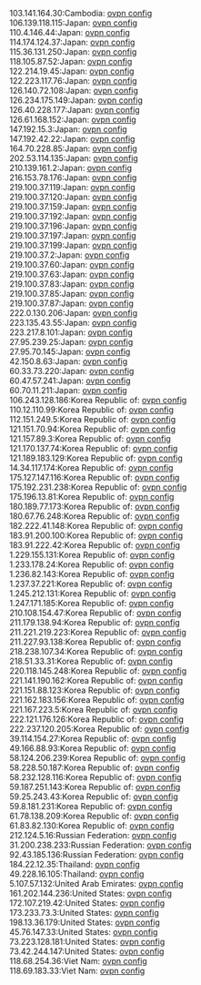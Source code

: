103.141.164.30:Cambodia: [ovpn config](vpn/103_141_164_30.ovpn)  
106.139.118.115:Japan: [ovpn config](vpn/106_139_118_115.ovpn)  
110.4.146.44:Japan: [ovpn config](vpn/110_4_146_44.ovpn)  
114.174.124.37:Japan: [ovpn config](vpn/114_174_124_37.ovpn)  
115.36.131.250:Japan: [ovpn config](vpn/115_36_131_250.ovpn)  
118.105.87.52:Japan: [ovpn config](vpn/118_105_87_52.ovpn)  
122.214.19.45:Japan: [ovpn config](vpn/122_214_19_45.ovpn)  
122.223.117.76:Japan: [ovpn config](vpn/122_223_117_76.ovpn)  
126.140.72.108:Japan: [ovpn config](vpn/126_140_72_108.ovpn)  
126.234.175.149:Japan: [ovpn config](vpn/126_234_175_149.ovpn)  
126.40.228.177:Japan: [ovpn config](vpn/126_40_228_177.ovpn)  
126.61.168.152:Japan: [ovpn config](vpn/126_61_168_152.ovpn)  
147.192.15.3:Japan: [ovpn config](vpn/147_192_15_3.ovpn)  
147.192.42.22:Japan: [ovpn config](vpn/147_192_42_22.ovpn)  
164.70.228.85:Japan: [ovpn config](vpn/164_70_228_85.ovpn)  
202.53.114.135:Japan: [ovpn config](vpn/202_53_114_135.ovpn)  
210.139.161.2:Japan: [ovpn config](vpn/210_139_161_2.ovpn)  
216.153.78.176:Japan: [ovpn config](vpn/216_153_78_176.ovpn)  
219.100.37.119:Japan: [ovpn config](vpn/219_100_37_119.ovpn)  
219.100.37.120:Japan: [ovpn config](vpn/219_100_37_120.ovpn)  
219.100.37.159:Japan: [ovpn config](vpn/219_100_37_159.ovpn)  
219.100.37.192:Japan: [ovpn config](vpn/219_100_37_192.ovpn)  
219.100.37.196:Japan: [ovpn config](vpn/219_100_37_196.ovpn)  
219.100.37.197:Japan: [ovpn config](vpn/219_100_37_197.ovpn)  
219.100.37.199:Japan: [ovpn config](vpn/219_100_37_199.ovpn)  
219.100.37.2:Japan: [ovpn config](vpn/219_100_37_2.ovpn)  
219.100.37.60:Japan: [ovpn config](vpn/219_100_37_60.ovpn)  
219.100.37.63:Japan: [ovpn config](vpn/219_100_37_63.ovpn)  
219.100.37.83:Japan: [ovpn config](vpn/219_100_37_83.ovpn)  
219.100.37.85:Japan: [ovpn config](vpn/219_100_37_85.ovpn)  
219.100.37.87:Japan: [ovpn config](vpn/219_100_37_87.ovpn)  
222.0.130.206:Japan: [ovpn config](vpn/222_0_130_206.ovpn)  
223.135.43.55:Japan: [ovpn config](vpn/223_135_43_55.ovpn)  
223.217.8.101:Japan: [ovpn config](vpn/223_217_8_101.ovpn)  
27.95.239.25:Japan: [ovpn config](vpn/27_95_239_25.ovpn)  
27.95.70.145:Japan: [ovpn config](vpn/27_95_70_145.ovpn)  
42.150.8.63:Japan: [ovpn config](vpn/42_150_8_63.ovpn)  
60.33.73.220:Japan: [ovpn config](vpn/60_33_73_220.ovpn)  
60.47.57.241:Japan: [ovpn config](vpn/60_47_57_241.ovpn)  
60.70.11.211:Japan: [ovpn config](vpn/60_70_11_211.ovpn)  
106.243.128.186:Korea Republic of: [ovpn config](vpn/106_243_128_186.ovpn)  
110.12.110.99:Korea Republic of: [ovpn config](vpn/110_12_110_99.ovpn)  
112.151.249.5:Korea Republic of: [ovpn config](vpn/112_151_249_5.ovpn)  
121.151.70.94:Korea Republic of: [ovpn config](vpn/121_151_70_94.ovpn)  
121.157.89.3:Korea Republic of: [ovpn config](vpn/121_157_89_3.ovpn)  
121.170.137.74:Korea Republic of: [ovpn config](vpn/121_170_137_74.ovpn)  
121.189.183.129:Korea Republic of: [ovpn config](vpn/121_189_183_129.ovpn)  
14.34.117.174:Korea Republic of: [ovpn config](vpn/14_34_117_174.ovpn)  
175.127.147.116:Korea Republic of: [ovpn config](vpn/175_127_147_116.ovpn)  
175.192.231.238:Korea Republic of: [ovpn config](vpn/175_192_231_238.ovpn)  
175.196.13.81:Korea Republic of: [ovpn config](vpn/175_196_13_81.ovpn)  
180.189.77.173:Korea Republic of: [ovpn config](vpn/180_189_77_173.ovpn)  
180.67.76.248:Korea Republic of: [ovpn config](vpn/180_67_76_248.ovpn)  
182.222.41.148:Korea Republic of: [ovpn config](vpn/182_222_41_148.ovpn)  
183.91.200.100:Korea Republic of: [ovpn config](vpn/183_91_200_100.ovpn)  
183.91.222.42:Korea Republic of: [ovpn config](vpn/183_91_222_42.ovpn)  
1.229.155.131:Korea Republic of: [ovpn config](vpn/1_229_155_131.ovpn)  
1.233.178.24:Korea Republic of: [ovpn config](vpn/1_233_178_24.ovpn)  
1.236.82.143:Korea Republic of: [ovpn config](vpn/1_236_82_143.ovpn)  
1.237.37.221:Korea Republic of: [ovpn config](vpn/1_237_37_221.ovpn)  
1.245.212.131:Korea Republic of: [ovpn config](vpn/1_245_212_131.ovpn)  
1.247.171.185:Korea Republic of: [ovpn config](vpn/1_247_171_185.ovpn)  
210.108.154.47:Korea Republic of: [ovpn config](vpn/210_108_154_47.ovpn)  
211.179.138.94:Korea Republic of: [ovpn config](vpn/211_179_138_94.ovpn)  
211.221.219.223:Korea Republic of: [ovpn config](vpn/211_221_219_223.ovpn)  
211.227.93.138:Korea Republic of: [ovpn config](vpn/211_227_93_138.ovpn)  
218.238.107.34:Korea Republic of: [ovpn config](vpn/218_238_107_34.ovpn)  
218.51.33.31:Korea Republic of: [ovpn config](vpn/218_51_33_31.ovpn)  
220.118.145.248:Korea Republic of: [ovpn config](vpn/220_118_145_248.ovpn)  
221.141.190.162:Korea Republic of: [ovpn config](vpn/221_141_190_162.ovpn)  
221.151.88.123:Korea Republic of: [ovpn config](vpn/221_151_88_123.ovpn)  
221.162.183.156:Korea Republic of: [ovpn config](vpn/221_162_183_156.ovpn)  
221.167.223.5:Korea Republic of: [ovpn config](vpn/221_167_223_5.ovpn)  
222.121.176.126:Korea Republic of: [ovpn config](vpn/222_121_176_126.ovpn)  
222.237.120.205:Korea Republic of: [ovpn config](vpn/222_237_120_205.ovpn)  
39.114.154.27:Korea Republic of: [ovpn config](vpn/39_114_154_27.ovpn)  
49.166.88.93:Korea Republic of: [ovpn config](vpn/49_166_88_93.ovpn)  
58.124.206.239:Korea Republic of: [ovpn config](vpn/58_124_206_239.ovpn)  
58.228.50.187:Korea Republic of: [ovpn config](vpn/58_228_50_187.ovpn)  
58.232.128.116:Korea Republic of: [ovpn config](vpn/58_232_128_116.ovpn)  
59.187.251.143:Korea Republic of: [ovpn config](vpn/59_187_251_143.ovpn)  
59.25.243.43:Korea Republic of: [ovpn config](vpn/59_25_243_43.ovpn)  
59.8.181.231:Korea Republic of: [ovpn config](vpn/59_8_181_231.ovpn)  
61.78.138.209:Korea Republic of: [ovpn config](vpn/61_78_138_209.ovpn)  
61.83.82.130:Korea Republic of: [ovpn config](vpn/61_83_82_130.ovpn)  
212.124.5.16:Russian Federation: [ovpn config](vpn/212_124_5_16.ovpn)  
31.200.238.233:Russian Federation: [ovpn config](vpn/31_200_238_233.ovpn)  
92.43.185.136:Russian Federation: [ovpn config](vpn/92_43_185_136.ovpn)  
184.22.12.35:Thailand: [ovpn config](vpn/184_22_12_35.ovpn)  
49.228.16.105:Thailand: [ovpn config](vpn/49_228_16_105.ovpn)  
5.107.57.132:United Arab Emirates: [ovpn config](vpn/5_107_57_132.ovpn)  
161.202.144.236:United States: [ovpn config](vpn/161_202_144_236.ovpn)  
172.107.219.42:United States: [ovpn config](vpn/172_107_219_42.ovpn)  
173.233.73.3:United States: [ovpn config](vpn/173_233_73_3.ovpn)  
198.13.36.179:United States: [ovpn config](vpn/198_13_36_179.ovpn)  
45.76.147.33:United States: [ovpn config](vpn/45_76_147_33.ovpn)  
73.223.128.181:United States: [ovpn config](vpn/73_223_128_181.ovpn)  
73.42.244.147:United States: [ovpn config](vpn/73_42_244_147.ovpn)  
118.68.254.36:Viet Nam: [ovpn config](vpn/118_68_254_36.ovpn)  
118.69.183.33:Viet Nam: [ovpn config](vpn/118_69_183_33.ovpn)  
